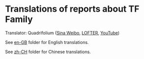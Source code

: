 # Translations of reports about TF Family

Translator: Quadrifolium ([Sina Weibo](http://weibo.com/u/5182556773/), [LOFTER](http://quadrifolium.lofter.com/), [YouTube](https://www.youtube.com/channel/UC6QSLMB7h4SoyV0e9m6uUwg))

See [en-GB](/en-GB/) folder for English translations.

See [zh-CH](/zh-CH/) folder for Chinese translations.
